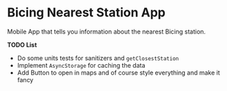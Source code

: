 # Bicing Nearest Station App

Mobile App that tells you information about the nearest Bicing station.

**TODO List**

- Do some units tests for sanitizers and `getClosestStation`
- Implement `AsyncStorage` for caching the data
- Add Button to open in maps and of course style everything and make it fancy
